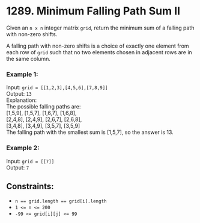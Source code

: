 # 1289. Minimum Falling Path Sum II

Given an `n x n` integer matrix `grid`, return the minimum sum of a falling path with non-zero shifts.

A falling path with non-zero shifts is a choice of exactly one element from each row of `grid` such that no two elements chosen in adjacent rows are in the same column.

### Example 1:

Input: `grid = [[1,2,3],[4,5,6],[7,8,9]]`  
Output: `13`  
Explanation:  
The possible falling paths are:  
[1,5,9], [1,5,7], [1,6,7], [1,6,8],  
[2,4,8], [2,4,9], [2,6,7], [2,6,8],  
[3,4,8], [3,4,9], [3,5,7], [3,5,9]  
The falling path with the smallest sum is [1,5,7], so the answer is 13.

### Example 2:

Input: `grid = [[7]]`  
Output: `7`

## Constraints:

- `n == grid.length == grid[i].length`
- `1 <= n <= 200`
- `-99 <= grid[i][j] <= 99`
